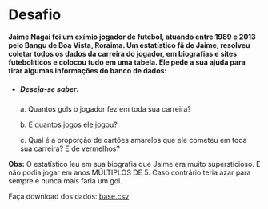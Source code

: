 # Desafio

**Jaime Nagai foi um exímio jogador de futebol, atuando entre 1989 e 2013 pelo Bangu de Boa Vista, Roraima. Um estatístico fã de Jaime, resolveu coletar todos os dados da carreira do jogador, em biografias e sites futebolíticos e colocou tudo em uma tabela. Ele pede a sua ajuda para tirar algumas informações do banco de dados:**
* ##### Deseja-se saber:
  a. Quantos gols o jogador fez em toda sua carreira?
  
  b. E quantos jogos ele jogou? 
  
  c. Qual é a proporção de cartões amarelos que ele cometeu em toda sua carreira? E de vermelhos?

**Obs:** O estatístico leu em sua biografia que Jaime era muito supersticioso. E não podia jogar em anos MÚLTIPLOS DE 5. Caso contrário teria azar para sempre e nunca mais faria um gol.


Faça download dos dados: [base.csv](https://docs.google.com/spreadsheets/d/1X_zzldMolrSZbWJYfhNjwZzCTXil6gsXecBQGdvIlYo/edit?usp=sharing)